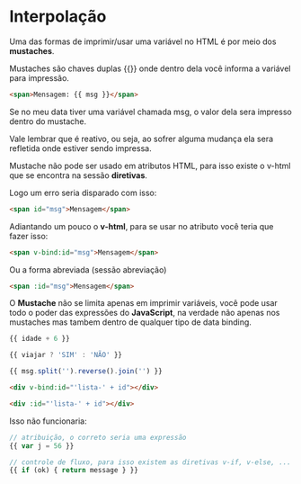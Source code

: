 # Interpolação
Uma das formas de imprimir/usar uma variável no HTML é por meio dos **mustaches**.

Mustaches são chaves duplas {{}} onde dentro dela você informa a variável para impressão.

```html
<span>Mensagem: {{ msg }}</span>
```

Se no meu data tiver uma variável chamada msg, o valor dela sera impresso dentro do mustache.

Vale lembrar que é reativo, ou seja, ao sofrer alguma mudança ela sera refletida onde estiver sendo impressa.

Mustache não pode ser usado em atributos HTML, para isso existe o v-html que se encontra na sessão **diretivas**.

Logo um erro seria disparado com isso:
```html
<span id="msg">Mensagem</span>
```

Adiantando um pouco o **v-html**, para se usar no atributo você teria que fazer isso:
```html
<span v-bind:id="msg">Mensagem</span>
```

Ou a forma abreviada (sessão abreviação)

```html
<span :id="msg">Mensagem</span>
```

O **Mustache** não se limita apenas em imprimir variáveis, você pode usar todo o poder das expressões do **JavaScript**, na verdade não apenas nos mustaches mas tambem dentro de qualquer tipo de data binding.

```js
{{ idade + 6 }}

{{ viajar ? 'SIM' : 'NÃO' }}

{{ msg.split('').reverse().join('') }}
```

```html
<div v-bind:id="'lista-' + id"></div>

<div :id="'lista-' + id"></div>
```

Isso não funcionaria:

```js
// atribuição, o correto seria uma expressão
{{ var j = 56 }}

// controle de fluxo, para isso existem as diretivas v-if, v-else, ... (Conferir na sessão de diretivas)
{{ if (ok) { return message } }}
```